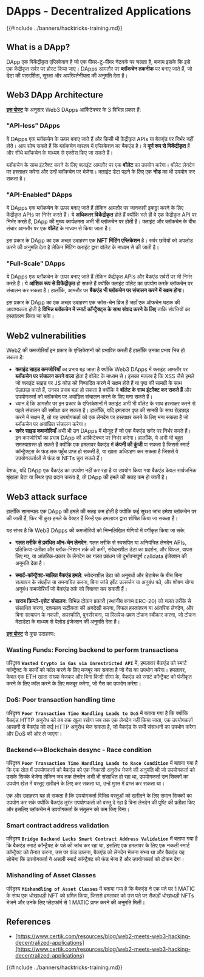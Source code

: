 # DApps - Decentralized Applications

{{#include ../banners/hacktricks-training.md}}

## What is a DApp?

DApp एक विकेंद्रीकृत एप्लिकेशन है जो एक पीयर-टू-पीयर नेटवर्क पर चलता है, बजाय इसके कि इसे एक केंद्रीकृत सर्वर पर होस्ट किया जाए। DApps आमतौर पर **ब्लॉकचेन तकनीक** पर बनाए जाते हैं, जो डेटा की पारदर्शिता, सुरक्षा और अपरिवर्तनीयता की अनुमति देता है।

## Web3 DApp Architecture

[**इस पोस्ट**](https://www.certik.com/resources/blog/web2-meets-web3-hacking-decentralized-applications) के अनुसार Web3 DApps आर्किटेक्चर के 3 विभिन्न प्रकार हैं:

### "API-less" DApps

ये DApps एक ब्लॉकचेन के ऊपर बनाए जाते हैं और किसी भी केंद्रीकृत APIs या बैकएंड पर निर्भर नहीं होते। आप सोच सकते हैं कि ब्लॉकचेन वास्तव में एप्लिकेशन का बैकएंड है। ये **पूर्ण रूप से विकेंद्रीकृत** हैं और सीधे ब्लॉकचेन के माध्यम से एक्सेस किए जा सकते हैं।

ब्लॉकचेन के साथ इंटरैक्ट करने के लिए क्लाइंट आमतौर पर एक **वॉलेट** का उपयोग करेगा। वॉलेट लेनदेन पर हस्ताक्षर करेगा और उन्हें ब्लॉकचेन पर भेजेगा। क्लाइंट डेटा पढ़ने के लिए एक **नोड** का भी उपयोग कर सकता है।

### "API-Enabled" DApps

ये DApps एक ब्लॉकचेन के ऊपर बनाए जाते हैं लेकिन आमतौर पर जानकारी इकट्ठा करने के लिए केंद्रीकृत APIs पर निर्भर करते हैं। ये **अधिकतर विकेंद्रीकृत** होते हैं क्योंकि भले ही वे एक केंद्रीकृत API पर निर्भर करते हैं, DApp की मुख्य कार्यक्षमता अभी भी ब्लॉकचेन पर होती है। क्लाइंट और ब्लॉकचेन के बीच संचार आमतौर पर एक **वॉलेट** के माध्यम से किया जाता है।

इस प्रकार के DApp का एक अच्छा उदाहरण एक **NFT मिंटिंग एप्लिकेशन** है। सर्वर छवियों को अपलोड करने की अनुमति देता है लेकिन मिंटिंग क्लाइंट द्वारा वॉलेट के माध्यम से की जाती है।

### "Full-Scale" DApps

ये DApps एक ब्लॉकचेन के ऊपर बनाए जाते हैं लेकिन केंद्रीकृत APIs और बैकएंड सर्वरों पर भी निर्भर करते हैं। ये **आंशिक रूप से विकेंद्रीकृत** हो सकते हैं क्योंकि क्लाइंट वॉलेट का उपयोग करके ब्लॉकचेन पर संचालन कर सकता है। हालाँकि, आमतौर पर **बैकएंड भी ब्लॉकचेन पर संचालन करने में सक्षम होगा**।

इस प्रकार के DApp का एक अच्छा उदाहरण एक क्रॉस-चेन ब्रिज है जहाँ एक ऑफचेन घटक की आवश्यकता होती है **विभिन्न ब्लॉकचेन में स्मार्ट कॉन्ट्रैक्ट्स के साथ संवाद करने के लिए** ताकि संपत्तियों का हस्तांतरण किया जा सके।

## Web2 vulnerabilities

Web2 की कमजोरियाँ इन प्रकार के एप्लिकेशनों को प्रभावित करती हैं हालाँकि उनका प्रभाव भिन्न हो सकता है:

- **क्लाइंट साइड कमजोरियाँ** का प्रभाव बढ़ जाता है क्योंकि Web3 DApps में क्लाइंट आमतौर पर **ब्लॉकचेन पर संचालन करने वाला** होता है वॉलेट के माध्यम से। इसका मतलब है कि XSS जैसे हमले जो क्लाइंट साइड पर JS कोड को निष्पादित करने में सक्षम होते हैं या पृष्ठ की सामग्री के साथ छेड़छाड़ करते हैं, उनका प्रभाव बड़ा हो सकता है क्योंकि वे **वॉलेट के साथ इंटरैक्ट कर सकते हैं** और उपयोगकर्ता को ब्लॉकचेन पर अवांछित संचालन करने के लिए मना सकते हैं।
- ध्यान दें कि आमतौर पर इन प्रकार के एप्लिकेशनों में क्लाइंट अभी भी वॉलेट के साथ हस्ताक्षर करने से पहले संचालन की समीक्षा कर सकता है। हालाँकि, यदि हमलावर पृष्ठ की सामग्री के साथ छेड़छाड़ करने में सक्षम है, तो यह उपयोगकर्ता को एक लेनदेन पर हस्ताक्षर करने के लिए मना सकता है जो ब्लॉकचेन पर अवांछित संचालन करेगा।
- **सर्वर साइड कमजोरियाँ** अभी भी उन DApps में मौजूद हैं जो एक बैकएंड सर्वर पर निर्भर करते हैं। इन कमजोरियों का प्रभाव DApp की आर्किटेक्चर पर निर्भर करेगा। हालाँकि, ये अभी भी बहुत समस्याग्रस्त हो सकते हैं क्योंकि एक हमलावर बैकएंड में **कंपनी की कुंजी** पा सकता है जिससे स्मार्ट कॉन्ट्रैक्ट्स के फंड तक पहुँच प्राप्त हो सकती है, या खाता अधिग्रहण कर सकता है जिससे वे उपयोगकर्ताओं से फंड या NFTs चुरा सकते हैं।

बेशक, यदि DApp एक बैकएंड का उपयोग नहीं कर रहा है या उपयोग किया गया बैकएंड केवल सार्वजनिक श्रृंखला डेटा या स्थिर पृष्ठ प्रदान करता है, तो DApp की हमले की सतह कम हो जाती है।

## Web3 attack surface

हालाँकि सामान्यतः एक DApp की हमले की सतह कम होती है क्योंकि कई सुरक्षा जांच हमेशा ब्लॉकचेन पर की जाती हैं, फिर भी कुछ हमले के वेक्टर हैं जिन्हें एक हमलावर द्वारा शोषित किया जा सकता है।

यह संभव है कि Web3 DApps की कमजोरियों को निम्नलिखित श्रेणियों में वर्गीकृत किया जा सके:

- **गलत तरीके से प्रबंधित ऑन-चेन लेनदेन**: गलत तरीके से स्वरूपित या अनियंत्रित लेनदेन APIs, प्रतिक्रिया-प्रतीक्षा और ब्लॉक-निशान तर्क की कमी, संवेदनशील डेटा का प्रदर्शन, और विफल, वापस लिए गए, या आंतरिक-प्रकार के लेनदेन का गलत प्रबंधन जो दुर्भावनापूर्ण calldata इंजेक्शन की अनुमति देता है।

- **स्मार्ट-कॉन्ट्रैक्ट-चालित बैकएंड हमले**: संवेदनशील डेटा को अनुबंधों और डेटाबेस के बीच बिना सत्यापन के संग्रहीत या समन्वयित करना, बिना जांचे इवेंट उत्सर्जन या अनुबंध पते, और शोषण योग्य अनुबंध कमजोरियाँ जो बैकएंड तर्क को विषाक्त कर सकती हैं।

- **खराब क्रिप्टो-एसेट संचालन**: विभिन्न टोकन प्रकारों (स्थानीय बनाम ERC-20) को गलत तरीके से संसाधित करना, दशमलव सटीकता की अनदेखी करना, विफल हस्तांतरण या आंतरिक लेनदेन, और बिना सत्यापन के नकली, अपस्फीति, पुनर्संरचना, या स्लिपेज-प्रवण टोकन स्वीकार करना, जो टोकन मेटाडेटा के माध्यम से पेलोड इंजेक्शन की अनुमति देता है।

[**इस पोस्ट**](https://www.certik.com/resources/blog/web2-meets-web3-hacking-decentralized-applications) से कुछ उदाहरण:

### Wasting Funds: Forcing backend to perform transactions

परिदृश्य **`Wasted Crypto in Gas via Unrestricted API`** में, हमलावर बैकएंड को स्मार्ट कॉन्ट्रैक्ट के कार्यों को कॉल करने के लिए मजबूर कर सकता है जो गैस का उपभोग करेगा। हमलावर, केवल एक ETH खाता संख्या भेजकर और बिना किसी सीमा के, बैकएंड को स्मार्ट कॉन्ट्रैक्ट को पंजीकृत करने के लिए कॉल करने के लिए मजबूर करेगा, जो गैस का उपभोग करेगा।

### DoS: Poor transaction handling time

परिदृश्य **`Poor Transaction Time Handling Leads to DoS`** में बताया गया है कि क्योंकि बैकएंड HTTP अनुरोध को तब तक खुला रखेगा जब तक एक लेनदेन नहीं किया जाता, एक उपयोगकर्ता आसानी से बैकएंड को कई HTTP अनुरोध भेज सकता है, जो बैकएंड के सभी संसाधनों का उपभोग करेगा और DoS की ओर ले जाएगा।

### Backend<-->Blockchain desync - Race condition

परिदृश्य **`Poor Transaction Time Handling Leads to Race Condition`** में बताया गया है कि एक खेल में उपयोगकर्ता को बैकएंड को एक निकासी अनुरोध भेजने की अनुमति थी जो उपयोगकर्ता को उसके सिक्के भेजेगा लेकिन जब तक लेनदेन अभी भी संसाधित हो रहा था, उपयोगकर्ता उन सिक्कों का उपयोग खेल में वस्तुएं खरीदने के लिए कर सकता था, उन्हें मुफ्त में प्राप्त कर सकता था।

एक और उदाहरण यह हो सकता है कि उपयोगकर्ता विभिन्न वस्तुओं को खरीदने के लिए समान सिक्कों का उपयोग कर सके क्योंकि बैकएंड तुरंत उपयोगकर्ता को वस्तु दे रहा है बिना लेनदेन की पुष्टि की प्रतीक्षा किए और इसलिए ब्लॉकचेन में उपयोगकर्ता के संतुलन को कम किए बिना।

### Smart contract address validation

परिदृश्य **`Bridge Backend Lacks Smart Contract Address Validation`** में बताया गया है कि बैकएंड स्मार्ट कॉन्ट्रैक्ट के पते की जांच कर रहा था, इसलिए एक हमलावर के लिए एक नकली स्मार्ट कॉन्ट्रैक्ट को तैनात करना, उस पर फंड डालना, बैकएंड को लेनदेन भेजना संभव था और बैकएंड यह सोचेगा कि उपयोगकर्ता ने असली स्मार्ट कॉन्ट्रैक्ट को फंड भेजा है और उपयोगकर्ता को टोकन देगा।

### Mishandling of Asset Classes

परिदृश्य **`Mishandling of Asset Classes`** में बताया गया है कि बैकएंड ने एक पते पर 1 MATIC के साथ एक धोखाधड़ी NFT को भ्रमित किया, जिससे हमलावर को उस पते पर सैकड़ों धोखाधड़ी NFTs भेजने और उनके लिए प्लेटफॉर्म से 1 MATIC प्राप्त करने की अनुमति मिली।

## References
- [https://www.certik.com/resources/blog/web2-meets-web3-hacking-decentralized-applications](https://www.certik.com/resources/blog/web2-meets-web3-hacking-decentralized-applications)

{{#include ../banners/hacktricks-training.md}}

